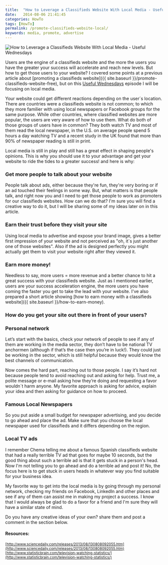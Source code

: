 ```yaml
---
title:  "How to Leverage a Classifieds Website With Local Media - Useful Wednesdays"
date:   2014-08-06 21:41:45
categories: HowTo
tags: [HowTo]
permalink: /promote-classifieds-website-local/
keywords: media, promote, advertise
---
```

![How to Leverage a Classifieds Website With Local Media - Useful Wednesdays](//open-classifieds.com/wp-content/uploads/2014/08/624x415xold-newspaper-350376_1280-624x415.jpg.pagespeed.ic.oV5tEhoyoa.jpg)

Users are the engine of a classifieds website and the more the users you have the greater your success will accelerate and reach new levels. But how to get those users to your website? I covered some points at a previous article about [promoting a classifieds website]({{ site.baseurl }}/promote-classifieds-website-free), but on this [Useful Wednesdays](http://open-classifieds.com/category/useful-wednesdays/) episode I will be focusing on local media.

Your website could get different reactions depending on the user´s location. There are countries were a classifieds website is not common; to which they more familier with using local newspapers or Facebook groups for the same purpose. While other countries, where classified websites are more popular, the users are very aware of how to use them. What do both of those groups of users have in common? They both watch TV and most of them read the local newspaper, in the U.S. on average people spend 5 hours a day watching TV and a recent study in the UK found that more than 90% of newspaper reading is still in print.

Local media is still in play and still has a great effect in shaping people's opinions. This is why you should use it to your advantage and get your website to ride the tides to a greater success! and here is why:

### Get more people to talk about your website

People talk about ads, either because they're fun, they're very boring or if an ad touched their feelings in some way. But, what matters is that people talk, and right now you and I need to get those people to work as promoters for our classifieds websites. How can we do that? I'm sure you will find a creative way to do it, but I will be sharing some of my ideas later on in this article.

### Earn their trust before they visit your site

Using local media to advertise and expose your brand image, gives a better first impression of your website and not perceived as "oh, it´s just another one of those websites". Also if the ad is designed perfectly you might actually get them to visit your website right after they viewed it.

### Earn more money!

Needless to say, more users = more revenue and a better chance to hit a great success with your classifieds website. Just as I mentioned earlier, users are your success acceleration engine, the more users you have coming the faster you get to take the lead with your website. I've also prepared a short article showing [how to earn money with a classifieds website]({{ site.baseurl }}/how-to-earn-money).

### How do you get your site out there in front of your users?

### Personal network

Let’s start with the basics, check your network of people to see if any of them are working in the media sector, they don’t have to be national TV anchormen (although if that’s the case then you’re in luck!). They could just be working in the sector, which is still helpful because they would know the best channels of communication.

Now comes the hard part, reaching out to those people. I say it’s hard not because people tend to avoid reaching out and asking for help. Trust me, a polite message or e-mail asking how they’re doing and requesting a favor wouldn´t harm anyone. My favorite approach is asking for advice, explain your idea and then asking for guidance on how to proceed.

### Famous Local Newspapers

So you put aside a small budget for newspaper advertising, and you decide to go ahead and place the ad. Make sure that you choose the local newspaper used for classifieds and it differs depending on the region.

### Local TV ads

I remember Chema telling me about a famous Spanish classifieds website that had a really terrible TV ad that goes for maybe 10 seconds, but the good thing about such a terrible ad is that it gets stuck in a person's head. Now I'm not telling you to go ahead and do a terrible ad and post it! No, the focus here is to get stuck in users heads in whatever way you find suitable for your business idea.

My favorite way to get into the local media is by going through my personal network, checking my friends on Facebook, LinkedIn and other places and see if any of them can assist me in making my project a success. I know that I would always be glad to do a favor for a friend and I'm sure they will have a similar state of mind.

Do you have any creative ideas of your own? share them and post a comment in the section below.


#### Resources:
<sup> [http://www.sciencedaily.com/releases/2013/08/130808092055.htm](http://www.sciencedaily.com/releases/2013/08/130808092055.htm) <br>
[http://www.statisticbrain.com/television-watching-statistics/](http://www.statisticbrain.com/television-watching-statistics/) </sup>

